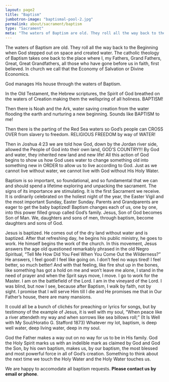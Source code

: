 ```yaml
---
layout: page2
title: "Baptism"
jumbotron-image: "baptismal-pool-2.jpg"
permalink: about/sacrament/baptism
type: "Sacrament"
meta: "The waters of Baptism are old. They roll all the way back to the Beginning when God stepped out on space and created water. The catholic theology of Baptism takes one back to the place where I, my Fathers, Grand Fathers, Great, Great Grandfathers, all those who have gone before us in faith, first believed. In church we call that the Economy of Salvation or Divine Economics."
---
```

The waters of Baptism are old. They roll all the way back to the Beginning when God stepped out on space and created water. The catholic theology of Baptism takes one back to the place where I, my Fathers, Grand Fathers, Great, Great Grandfathers, all those who have gone before us in faith, first believed. In church we call that the Economy of Salvation or Divine Economics.
<!--more-->

God manages His house through the waters of Baptism.
    
In the Old Testament, the Hebrew scriptures, the Spirit of God breathed on the waters of Creation making them the wellspring of all holiness. BAPTISM!
    
Then there is Noah and the Ark, water saving creation from the water flooding the earth and nurturing a new beginning. Sounds like BAPTISM to me!
    
Then there is the parting of the Red Sea waters so God’s people can CROSS OVER from slavery to freedom. RELIGIOUS FREEDOM by way of WATER!
    
Then in Joshua 4:23 we are told how God, down by the Jordan river side, allowed the People of God into their own land, GOD’S COUNTRY!!! By God and water, they inherited new land and new life! All this action of God begins to show us how God uses water to change something old into something new in ORDER to allow us to live according to God. Just as we cannot live without water, we cannot live with God without His Holy Water.
    
Baptism is so important, so foundational, and so fundamental that we can and should spend a lifetime exploring and unpacking the sacrament. The signs of its importance are stimulating. It is the first Sacrament we receive. It is ordinarily celebrated on the holiest night of the year, the Easter Vigil and the most important Sunday, Easter Sunday. Parents and Grandparents are eager to get the baby baptized! Baptism changes each of us, one by one, into this power filled group called God’s family. Jesus, Son of God becomes Son of Man. We, daughters and sons of men, through baptism, become daughters and sons of God.
    
Jesus is baptized. He comes out of the dry land without water and is baptized. After that refreshing day, he begins his public ministry, he goes to work. He himself begins the work of the church. In this movement, Jesus answers the age old questioned remarkably phrased in the old Negro Spiritual, “Tell Me How Did You Feel When You Come Out the Wilderness?” He answers, I feel good! I feel like going on. I don’t feel no ways tired! I feel better, so much better! And with that feeling, like fire shut up in the bones, like something has got a hold on me and won’t leave me alone, I stand in the need of prayer and when the Sprit says move, I move. I go to work for the Master. I am on the battlefield of the Lord. I am in the vineyard of the Lord. I was blind, but now I see, because after Baptism, I walk by faith, not by sight. I promise that I will serve Him till I die and He promises me that in Our Father’s house, there are many mansions.
    
It could all be a bunch of clichés for preaching or lyrics for songs, but by testimony of the example of Jesus, it is well with my soul, “When peace like a river attendeth my way and when sorrows like sea billows roll;” (It Is Well with My Soul/Horatio G. Stafford 1873) Whatever my lot, baptism, is deep well water, deep living water, deep in my soul.
    
God the Father makes a way out on no way for us to be in His family. God the Holy Spirit marks us with an indelible mark as claimed by God and God the Son, by his own baptism, makes us, by our baptism, the most blessed and most powerful force in all of God’s creation. Something to think about the next time we touch the Holy Water and the Holy Water touches us.
    
We are happy to accomodate all baptism requests. **Please contact us by email or phone**.
